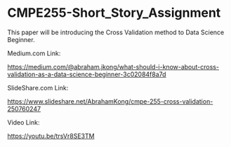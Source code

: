 # CMPE255-Short_Story_Assignment

This paper will be introducing the Cross Validation method to Data Science Beginner.

Medium.com Link:

https://medium.com/@abraham.jkong/what-should-i-know-about-cross-validation-as-a-data-science-beginner-3c02084f8a7d

SlideShare.com Link:

https://www.slideshare.net/AbrahamKong/cmpe-255-cross-validation-250760247

Video Link:

https://youtu.be/trsVr8SE3TM
